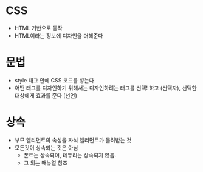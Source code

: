 # CSS
* HTML 기반으로 동작
* HTML이라는 정보에 디자인을 더해준다


# 문법
* style 태그 안에 CSS 코드를 넣는다
* 어떤 태그를 디자인하기 위해서는 디자인하려는 태그를 선택! 하고 (선택자), 선택한 대상에게 효과를 준다 (선언)

# 상속
* 부모 엘리먼트의 속성을 자식 엘리먼트가 물려받는 것
* 모든것이 상속되는 것은 아님
  + 폰트는 상속되며, 테두리는 상속되지 않음.
  + 그 외는 매뉴얼 참조
